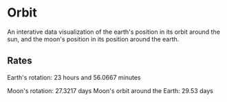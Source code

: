 # Orbit

An interative data visualization of the earth's position in its orbit around the sun, and the moon's position in its position around the earth.

## Rates

Earth's rotation: 23 hours and 56.0667 minutes

Moon's rotation: 27.3217 days
Moon's orbit around the Earth: 29.53 days
